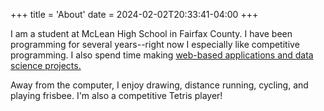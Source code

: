 +++
title = 'About'
date = 2024-02-02T20:33:41-04:00
+++

<!--more-->
I am a student at McLean High School in Fairfax County. I have been programming for several years--right now I especially like competitive programming. I also spend time making [web-based applications and data science projects.](https://github.com/nonrice)

Away from the computer, I enjoy drawing, distance running, cycling, and playing frisbee. I'm also a competitive Tetris player!
